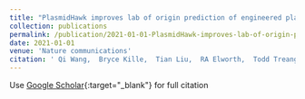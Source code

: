 ```yaml
---
title: "PlasmidHawk improves lab of origin prediction of engineered plasmids using sequence alignment"
collection: publications
permalink: /publication/2021-01-01-PlasmidHawk-improves-lab-of-origin-prediction-of-engineered-plasmids-using-sequence-alignment
date: 2021-01-01
venue: 'Nature communications'
citation: ' Qi Wang,  Bryce Kille,  Tian Liu,  RA Elworth,  Todd Treangen, &quot;PlasmidHawk improves lab of origin prediction of engineered plasmids using sequence alignment.&quot; Nature communications, 2021.'
---
```

Use [Google Scholar](https://scholar.google.com/scholar?q=PlasmidHawk+improves+lab+of+origin+prediction+of+engineered+plasmids+using+sequence+alignment){:target="_blank"} for full citation
